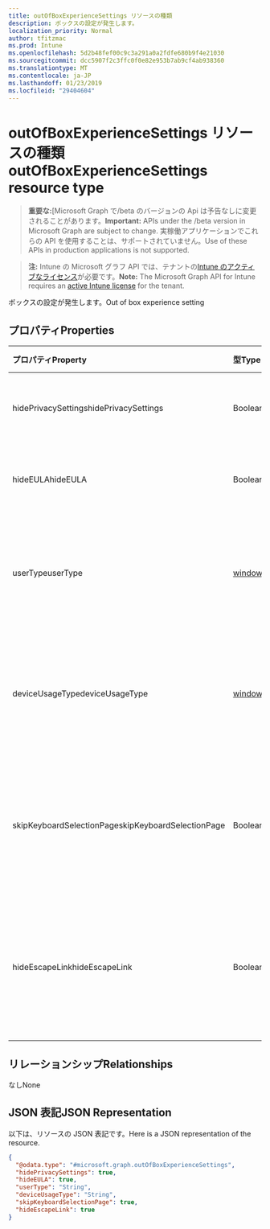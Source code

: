 ```yaml
---
title: outOfBoxExperienceSettings リソースの種類
description: ボックスの設定が発生します。
localization_priority: Normal
author: tfitzmac
ms.prod: Intune
ms.openlocfilehash: 5d2b48fef00c9c3a291a0a2fdfe680b9f4e21030
ms.sourcegitcommit: dcc5907f2c3ffc0f0e82e953b7ab9cf4ab938360
ms.translationtype: MT
ms.contentlocale: ja-JP
ms.lasthandoff: 01/23/2019
ms.locfileid: "29404604"
---
```

# <a name="outofboxexperiencesettings-resource-type"></a><span data-ttu-id="e51f8-103">outOfBoxExperienceSettings リソースの種類</span><span class="sxs-lookup"><span data-stu-id="e51f8-103">outOfBoxExperienceSettings resource type</span></span>

> <span data-ttu-id="e51f8-104">**重要な:**[Microsoft Graph で/beta のバージョンの Api は予告なしに変更されることがあります。</span><span class="sxs-lookup"><span data-stu-id="e51f8-104">**Important:** APIs under the /beta version in Microsoft Graph are subject to change.</span></span> <span data-ttu-id="e51f8-105">実稼働アプリケーションでこれらの API を使用することは、サポートされていません。</span><span class="sxs-lookup"><span data-stu-id="e51f8-105">Use of these APIs in production applications is not supported.</span></span>

> <span data-ttu-id="e51f8-106">**注:** Intune の Microsoft グラフ API では、テナントの[Intune のアクティブなライセンス](https://go.microsoft.com/fwlink/?linkid=839381)が必要です。</span><span class="sxs-lookup"><span data-stu-id="e51f8-106">**Note:** The Microsoft Graph API for Intune requires an [active Intune license](https://go.microsoft.com/fwlink/?linkid=839381) for the tenant.</span></span>

<span data-ttu-id="e51f8-107">ボックスの設定が発生します。</span><span class="sxs-lookup"><span data-stu-id="e51f8-107">Out of box experience setting</span></span>

## <a name="properties"></a><span data-ttu-id="e51f8-108">プロパティ</span><span class="sxs-lookup"><span data-stu-id="e51f8-108">Properties</span></span>
|<span data-ttu-id="e51f8-109">プロパティ</span><span class="sxs-lookup"><span data-stu-id="e51f8-109">Property</span></span>|<span data-ttu-id="e51f8-110">型</span><span class="sxs-lookup"><span data-stu-id="e51f8-110">Type</span></span>|<span data-ttu-id="e51f8-111">説明</span><span class="sxs-lookup"><span data-stu-id="e51f8-111">Description</span></span>|
|:---|:---|:---|
|<span data-ttu-id="e51f8-112">hidePrivacySettings</span><span class="sxs-lookup"><span data-stu-id="e51f8-112">hidePrivacySettings</span></span>|<span data-ttu-id="e51f8-113">Boolean</span><span class="sxs-lookup"><span data-stu-id="e51f8-113">Boolean</span></span>|<span data-ttu-id="e51f8-114">ユーザーのプライバシー設定の表示と非表示を切り替える</span><span class="sxs-lookup"><span data-stu-id="e51f8-114">Show or hide privacy settings to user</span></span>|
|<span data-ttu-id="e51f8-115">hideEULA</span><span class="sxs-lookup"><span data-stu-id="e51f8-115">hideEULA</span></span>|<span data-ttu-id="e51f8-116">Boolean</span><span class="sxs-lookup"><span data-stu-id="e51f8-116">Boolean</span></span>|<span data-ttu-id="e51f8-117">ユーザーに使用許諾契約書の表示と非表示を切り替える</span><span class="sxs-lookup"><span data-stu-id="e51f8-117">Show or hide EULA to user</span></span>|
|<span data-ttu-id="e51f8-118">userType</span><span class="sxs-lookup"><span data-stu-id="e51f8-118">userType</span></span>|[<span data-ttu-id="e51f8-119">windowsUserType</span><span class="sxs-lookup"><span data-stu-id="e51f8-119">windowsUserType</span></span>](../resources/intune-enrollment-windowsusertype.md)|<span data-ttu-id="e51f8-120">ユーザーの種類です。</span><span class="sxs-lookup"><span data-stu-id="e51f8-120">Type of user.</span></span> <span data-ttu-id="e51f8-121">使用可能な値は、`administrator`、`standard` です。</span><span class="sxs-lookup"><span data-stu-id="e51f8-121">Possible values are: `administrator`, `standard`.</span></span>|
|<span data-ttu-id="e51f8-122">deviceUsageType</span><span class="sxs-lookup"><span data-stu-id="e51f8-122">deviceUsageType</span></span>|[<span data-ttu-id="e51f8-123">windowsDeviceUsageType</span><span class="sxs-lookup"><span data-stu-id="e51f8-123">windowsDeviceUsageType</span></span>](../resources/intune-enrollment-windowsdeviceusagetype.md)|<span data-ttu-id="e51f8-124">AAD の結合の認証の種類です。</span><span class="sxs-lookup"><span data-stu-id="e51f8-124">AAD join authentication type.</span></span> <span data-ttu-id="e51f8-125">使用可能な値は、`singleUser`、`shared` です。</span><span class="sxs-lookup"><span data-stu-id="e51f8-125">Possible values are: `singleUser`, `shared`.</span></span>|
|<span data-ttu-id="e51f8-126">skipKeyboardSelectionPage</span><span class="sxs-lookup"><span data-stu-id="e51f8-126">skipKeyboardSelectionPage</span></span>|<span data-ttu-id="e51f8-127">Boolean</span><span class="sxs-lookup"><span data-stu-id="e51f8-127">Boolean</span></span>|<span data-ttu-id="e51f8-128">かどうか、セット、キーボードの選択をスキップするページの言語と地域が設定されている場合</span><span class="sxs-lookup"><span data-stu-id="e51f8-128">If set, then skip the keyboard selection page if Language and Region are set</span></span>|
|<span data-ttu-id="e51f8-129">hideEscapeLink</span><span class="sxs-lookup"><span data-stu-id="e51f8-129">hideEscapeLink</span></span>|<span data-ttu-id="e51f8-130">Boolean</span><span class="sxs-lookup"><span data-stu-id="e51f8-130">Boolean</span></span>|<span data-ttu-id="e51f8-131">ユーザーでは、true に設定を別のアカウントでのサインインの会社経由で起動できない場合</span><span class="sxs-lookup"><span data-stu-id="e51f8-131">If set to true, then the user can't start over with different account, on company sign-in</span></span>|

## <a name="relationships"></a><span data-ttu-id="e51f8-132">リレーションシップ</span><span class="sxs-lookup"><span data-stu-id="e51f8-132">Relationships</span></span>
<span data-ttu-id="e51f8-133">なし</span><span class="sxs-lookup"><span data-stu-id="e51f8-133">None</span></span>

## <a name="json-representation"></a><span data-ttu-id="e51f8-134">JSON 表記</span><span class="sxs-lookup"><span data-stu-id="e51f8-134">JSON Representation</span></span>
<span data-ttu-id="e51f8-135">以下は、リソースの JSON 表記です。</span><span class="sxs-lookup"><span data-stu-id="e51f8-135">Here is a JSON representation of the resource.</span></span>
<!-- {
  "blockType": "resource",
  "@odata.type": "microsoft.graph.outOfBoxExperienceSettings"
}
-->
``` json
{
  "@odata.type": "#microsoft.graph.outOfBoxExperienceSettings",
  "hidePrivacySettings": true,
  "hideEULA": true,
  "userType": "String",
  "deviceUsageType": "String",
  "skipKeyboardSelectionPage": true,
  "hideEscapeLink": true
}
```




